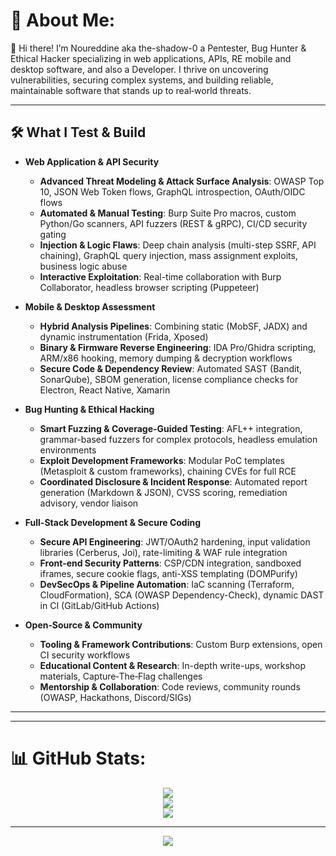 # 💫 About Me:
👋 Hi there! I’m Noureddine aka the-shadow-0 a Pentester, Bug Hunter & Ethical Hacker specializing in web applications, APIs, RE mobile and desktop software, and also a Developer. I thrive on uncovering vulnerabilities, securing complex systems, and building reliable, maintainable software that stands up to real‑world threats.

---

## 🛠️ What I Test & Build

- **Web Application & API Security**  
  - **Advanced Threat Modeling & Attack Surface Analysis**: OWASP Top 10, JSON Web Token flows, GraphQL introspection, OAuth/OIDC flows  
  - **Automated & Manual Testing**: Burp Suite Pro macros, custom Python/Go scanners, API fuzzers (REST & gRPC), CI/CD security gating  
  - **Injection & Logic Flaws**: Deep chain analysis (multi-step SSRF, API chaining), GraphQL query injection, mass assignment exploits, business logic abuse  
  - **Interactive Exploitation**: Real-time collaboration with Burp Collaborator, headless browser scripting (Puppeteer)

- **Mobile & Desktop Assessment**  
  - **Hybrid Analysis Pipelines**: Combining static (MobSF, JADX) and dynamic instrumentation (Frida, Xposed)  
  - **Binary & Firmware Reverse Engineering**: IDA Pro/Ghidra scripting, ARM/x86 hooking, memory dumping & decryption workflows  
  - **Secure Code & Dependency Review**: Automated SAST (Bandit, SonarQube), SBOM generation, license compliance checks for Electron, React Native, Xamarin  

- **Bug Hunting & Ethical Hacking**  
  - **Smart Fuzzing & Coverage-Guided Testing**: AFL++ integration, grammar-based fuzzers for complex protocols, headless emulation environments  
  - **Exploit Development Frameworks**: Modular PoC templates (Metasploit & custom frameworks), chaining CVEs for full RCE  
  - **Coordinated Disclosure & Incident Response**: Automated report generation (Markdown & JSON), CVSS scoring, remediation advisory, vendor liaison  

- **Full-Stack Development & Secure Coding**  
  - **Secure API Engineering**: JWT/OAuth2 hardening, input validation libraries (Cerberus, Joi), rate-limiting & WAF rule integration  
  - **Front‑end Security Patterns**: CSP/CDN integration, sandboxed iframes, secure cookie flags, anti-XSS templating (DOMPurify)  
  - **DevSecOps & Pipeline Automation**: IaC scanning (Terraform, CloudFormation), SCA (OWASP Dependency-Check), dynamic DAST in CI (GitLab/GitHub Actions)  

- **Open‑Source & Community**  
  - **Tooling & Framework Contributions**: Custom Burp extensions, open CI security workflows  
  - **Educational Content & Research**: In-depth write-ups, workshop materials, Capture‑The‑Flag challenges  
  - **Mentorship & Collaboration**: Code reviews, community rounds (OWASP, Hackathons, Discord/SIGs)  

---

---

# 📊 GitHub Stats:

<div align="center">
  
![](https://github-readme-stats.vercel.app/api?username=the-shadow-0&theme=vue-dark&hide_border=false&include_all_commits=false&count_private=false)<br/>
![](https://nirzak-streak-stats.vercel.app/?user=the-shadow-0&theme=vue-dark&hide_border=false)<br/>
![](https://github-readme-stats.vercel.app/api/top-langs/?username=the-shadow-0&theme=vue-dark&hide_border=false&include_all_commits=false&count_private=false&layout=compact)

---
[![](https://visitcount.itsvg.in/api?id=the-shadow-0&icon=4&color=1)](https://visitcount.itsvg.in)

</div>

